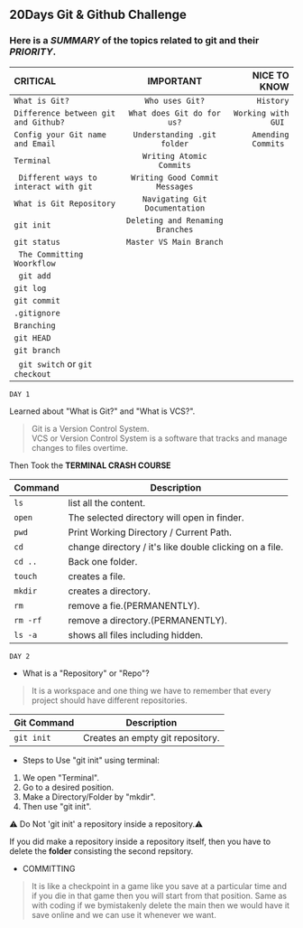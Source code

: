 ## 20Days Git & Github Challenge

### Here is a _SUMMARY_ of the topics related to git and their _PRIORITY_. 

 CRITICAL                                 |             IMPORTANT                | NICE TO KNOW |
| :---                                    |               :---:                  |     ---:     |
| `What is Git?`                          | `Who uses Git?`                      | `History`    |
|` Difference between git and Github? `   | `What does Git do for us?`           | `Working with GUI `  |
|` Config your Git name and Email `       | `Understanding .git folder`          | `Amending Commits `|
|` Terminal `                             | `Writing Atomic Commits`             | ` `|
|` Different ways to interact with git`   | `Writing Good Commit Messages`       | ` `|
|` What is Git Repository `               | `Navigating Git Documentation`       | ` `|
|` git init `                             | `Deleting and Renaming Branches`     | ` `|
|` git status `                           | `Master VS Main Branch`              | ` `|
|` The Committing Woorkflow`              | `                        `           | ` `|
|` git add`                               | `                        `           | ` `|
|` git log `                              | `                        `           | ` `|
|` git commit `                           | `                        `           | ` `|
|` .gitignore `                           | `                        `           | ` `|
|` Branching `                            | `                        `           | ` `|
|` git HEAD `                             | `                        `           | ` `|
|` git branch `                           | `                        `           | ` `|
|` git switch` or `git checkout`          | `                        `           | ` `|








```
DAY 1
```
Learned about "What is Git?" and "What is VCS?".  
>Git is a Version Control System.  
>VCS or Version Control System is a software that tracks and manage changes to files overtime.

Then Took the <b>TERMINAL CRASH COURSE</b>

| Command | Description |
| --- | --- |
| `ls` | list all the content.                                    |
| `open` | The selected directory will open in finder.            |
| `pwd` | Print Working Directory / Current Path.                 |
| `cd` | change directory / it's like double clicking on a file.  |
| `cd ..` | Back one folder.                                      |
| `touch` | creates a file.                                       |  
| `mkdir` |creates a directory.                                   |
| `rm` | remove a fie.(PERMANENTLY).                              |
| `rm -rf` | remove a directory.(PERMANENTLY).                    |
| `ls -a` | shows all files including hidden.                     |

```
DAY 2
```
- What is a "Repository" or "Repo"?       
>It is a workspace and one thing we have to remember that every project should have different repositories.

| Git Command | Description |
| --- | --- |
| `git init` | Creates an empty git repository.                |



- Steps to Use "git init" using terminal:
1. We open "Terminal".
2. Go to a desired position.
3. Make a Directory/Folder by "mkdir".
4. Then use "git init".

:warning: Do Not 'git init' a repository inside a repository.:warning:

If you did make a repository inside a repository itself, then you have to delete the **folder** consisting the second repsitory.


- COMMITTING
>It is like a checkpoint in a game like you save at a particular time and if you die in that game then you will start from that position. Same as with coding if we bymistakenly delete the main then we would have it save online and we can use it whenever we want.





